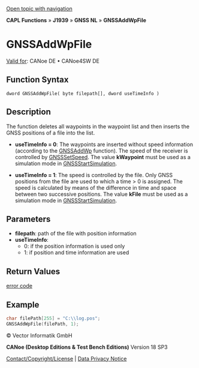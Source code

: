 [Open topic with navigation](../../../../../../CANoeDEFamily.htm#Topics/CAPLFunctions/J1939/GNSSNodeLayer/Functions/CAPLfunctionGNSSaddwpfile.md)

**CAPL Functions** » **J1939** » **GNSS NL** » **GNSSAddWpFile**

# GNSSAddWpFile

[Valid for](../../../../Shared/FeatureAvailability.md): CANoe DE • CANoe4SW DE

## Function Syntax

```
dword GNSSAddWpFile( byte filepath[], dword useTimeInfo )
```

## Description

The function deletes all waypoints in the waypoint list and then inserts the GNSS positions of a file into the list.

- **useTimeInfo = 0**: The waypoints are inserted without speed information (according to the [GNSSAddWp](CAPLfunctionGNSSaddwp.md) function). The speed of the receiver is controlled by [GNSSSetSpeed](CAPLfunctionGNSSsetspeed.md). The value **kWaypoint** must be used as a simulation mode in [GNSSStartSimulation](CAPLfunctionGNSSstartsimulation.md).

- **useTimeInfo = 1**: The speed is controlled by the file. Only GNSS positions from the file are used to which a time > 0 is assigned. The speed is calculated by means of the difference in time and space between two successive positions. The value **kFile** must be used as a simulation mode in [GNSSStartSimulation](CAPLfunctionGNSSstartsimulation.md).

## Parameters

- **filepath**: path of the file with position information
- **useTimeInfo**:
  - 0: if the position information is used only
  - 1: if position and time information are used

## Return Values

[error code](../CAPLfunctionsGNSSNLErrorCodesGetLastError.md)

## Example

```c
char filePath[255] = "C:\\log.pos";
GNSSAddWpFile(filePath, 1);
```

© Vector Informatik GmbH

**CANoe (Desktop Editions & Test Bench Editions)** Version 18 SP3

[Contact/Copyright/License](../../../../Shared/ContactCopyrightLicense.md) | [Data Privacy Notice](https://www.vector.com/int/en/company/get-info/privacy-policy/)
